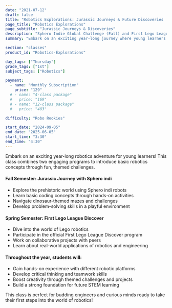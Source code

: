 ```yaml
---
date: "2021-07-12"
draft: false
title: "Robotics Explorations: Jurassic Journeys & Future Discoveries | Blue Ridge Boost"
page_title: "Robotics Explorations"
page_subtitle: "Jurassic Journeys & Discoveries"
description: "Sphero Indie Global Challenge (Fall) and First Lego League Discovery (Spring)"
summary: "Embark on an exciting year-long journey where young learners explore basic robotics concepts through themed challenges, including Jurassic adventures with Sphero indi in the fall and collaborative Lego projects in the spring, fostering critical thinking, teamwork, and creativity."

section: "classes"
product_id: "Robotics-Explorations"

day_tags: ["Thursday"]
grade_tags: ["1st"]
subject_tags: ["Robotics"]

payment:
  - name: "Monthly Subscription"
    price: "129"
  # - name: "4-class package"
  #   price: "169"
  # - name: "12-class package"
  #   price: "483"

difficulty: "Robo Rookies"

start_date: "2024-09-05"
end_date: "2025-06-05"
start_time: "3:30"
end_time: "4:30"
---
```


<p>Embark on an exciting year-long robotics adventure for young learners! This class combines two engaging programs to introduce basic robotics concepts through fun, themed challenges.</p>
    <h4>Fall Semester: Jurassic Journey with Sphero indi</h4>
    <ul>
      <li>Explore the prehistoric world using Sphero indi robots</li>
      <li>Learn basic coding concepts through hands-on activities</li>
      <li>Navigate dinosaur-themed mazes and challenges</li>
      <li>Develop problem-solving skills in a playful environment</li>
    </ul>
    <h4>Spring Semester: First Lego League Discover</h4>
    <ul>
      <li>Dive into the world of Lego robotics</li>
      <li>Participate in the official First Lego League Discover program</li>
      <li>Work on collaborative projects with peers</li>
      <li>Learn about real-world applications of robotics and engineering</li>
    </ul>
    <h4>Throughout the year, students will:</h4>
    <ul>
      <li>Gain hands-on experience with different robotic platforms</li>
      <li>Develop critical thinking and teamwork skills</li>
      <li>Boost creativity through themed challenges and projects</li>
      <li>Build a strong foundation for future STEM learning</li>
    </ul>
    <p>This class is perfect for budding engineers and curious minds ready to take their first steps into the world of robotics!</p>
